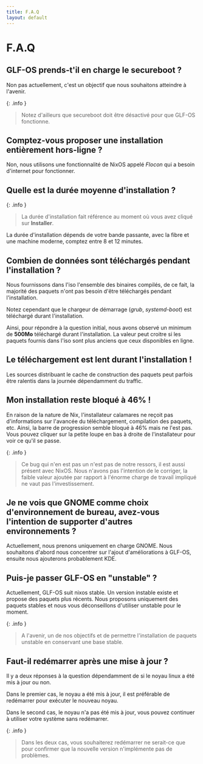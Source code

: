 ```yaml
---
title: F.A.Q 
layout: default 
---
```


# F.A.Q 

## GLF-OS prends-t'il en charge le secureboot ? 

Non pas actuellement, c'est un objectif que nous souhaitons atteindre à l'avenir. 


{: .info }
> Notez d'ailleurs que secureboot doit être désactivé pour que GLF-OS fonctionne. 










## Comptez-vous proposer une installation entièrement hors-ligne ? 

Non, nous utilisons une fonctionnalité de NixOS appelé *Flocon* qui a besoin d'internet pour fonctionner. 

## Quelle est la durée moyenne d'installation ?
















{: .info }
> La durée d'installation fait référence au moment où vous avez cliqué sur **Installer**. 

La durée d'installation dépends de votre bande passante, avec la fibre et une machine moderne, comptez entre 8 et 12 minutes.

## Combien de données sont téléchargés pendant l'installation ? 

Nous fournissons dans l'iso l'ensemble des binaires compilés, de ce fait, la majorité des paquets n'ont pas besoin d'être téléchargés pendant l'installation. 

Notez cependant que le chargeur de démarrage (*grub*, *systemd-boot*) est téléchargé durant l'installation.

Ainsi, pour répondre à la question initial, nous avons observé un minimum de **500Mo** téléchargé durant l'installation.
La valeur peut croitre si les paquets fournis dans l'iso sont plus anciens que ceux disponibles en ligne.

## Le téléchargement est lent durant l'installation ! 

Les sources distribuant le cache de construction des paquets peut parfois être ralentis dans la journée dépendamment du traffic. 

## Mon installation reste bloqué à 46% ! 

En raison de la nature de Nix, l'installateur calamares ne reçoit pas d'informations sur l'avancée du téléchargement, compilation des paquets, etc. 
Ainsi, la barre de progression semble bloqué à 46% mais ne l'est pas.
Vous pouvez cliquer sur la petite loupe en bas à droite de l'installateur pour voir ce qu'il se passe. 

{: .info }
> Ce bug qui n'en est pas un n'est pas de notre ressors, il est aussi présent avec NixOS. 
> Nous n'avons pas l'intention de le corriger, la faible valeur ajoutée par rapport à l'énorme charge de travail impliqué ne vaut pas l'investissement.

## Je ne vois que GNOME comme choix d'environnement de bureau, avez-vous l'intention de supporter d'autres environnements ? 

Actuellement, nous prenons uniquement en charge GNOME. 
Nous souhaitons d'abord nous concentrer sur l'ajout d'améliorations à GLF-OS, ensuite nous ajouterons probablement KDE. 

## Puis-je passer GLF-OS en "unstable" ? 

Actuellement, GLF-OS suit nixos stable. Un version instable existe et propose des paquets plus récents.
Nous proposons uniquement des paquets stables et nous vous déconseillons d'utiliser unstable pour le moment. 

{: .info }
> A l'avenir, un de nos objectifs et de permettre l'installation de paquets unstable en conservant une base stable. 



## Faut-il redémarrer après une mise à jour ? 

Il y a deux réponses à la question dépendamment de si le noyau linux a été mis à jour ou non. 

Dans le premier cas, le noyau a été mis à jour, il est préférable de redémarrer pour exécuter le nouveau noyau.

Dans le second cas, le noyau n'a pas été mis à jour, vous pouvez continuer à utiliser votre système sans redémarrer. 



{: .info }
> Dans les deux cas, vous souhaiterez redémarrer ne serait-ce que pour confirmer que la nouvelle version n'implémente pas de problèmes.























